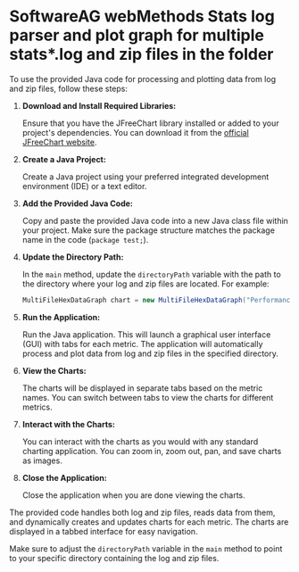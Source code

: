 # SoftwareAG webMethods Stats log parser and plot graph for multiple stats*.log and zip files in the folder


To use the provided Java code for processing and plotting data from log and zip files, follow these steps:

1. **Download and Install Required Libraries:**

   Ensure that you have the JFreeChart library installed or added to your project's dependencies. You can download it from the [official JFreeChart website](http://www.jfree.org/jfreechart/).

2. **Create a Java Project:**

   Create a Java project using your preferred integrated development environment (IDE) or a text editor.

3. **Add the Provided Java Code:**

   Copy and paste the provided Java code into a new Java class file within your project. Make sure the package structure matches the package name in the code (`package test;`).

4. **Update the Directory Path:**

   In the `main` method, update the `directoryPath` variable with the path to the directory where your log and zip files are located. For example:

   ```java
   MultiFileHexDataGraph chart = new MultiFileHexDataGraph("Performance Metrics", "C:\\path\\to\\your\\files\\");
   ```

5. **Run the Application:**

   Run the Java application. This will launch a graphical user interface (GUI) with tabs for each metric. The application will automatically process and plot data from log and zip files in the specified directory.

6. **View the Charts:**

   The charts will be displayed in separate tabs based on the metric names. You can switch between tabs to view the charts for different metrics.

7. **Interact with the Charts:**

   You can interact with the charts as you would with any standard charting application. You can zoom in, zoom out, pan, and save charts as images.

8. **Close the Application:**

   Close the application when you are done viewing the charts.

The provided code handles both log and zip files, reads data from them, and dynamically creates and updates charts for each metric. The charts are displayed in a tabbed interface for easy navigation.

Make sure to adjust the `directoryPath` variable in the `main` method to point to your specific directory containing the log and zip files.
